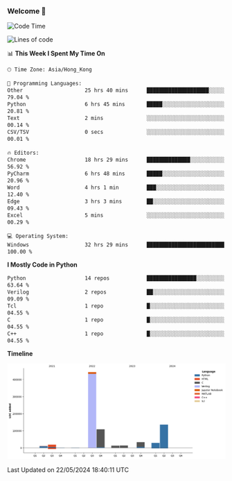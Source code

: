 ### Welcome 👋

<!--START_SECTION:waka-->
![Code Time](http://img.shields.io/badge/Code%20Time-56%20hrs%207%20mins-blue)

![Lines of code](https://img.shields.io/badge/From%20Hello%20World%20I%27ve%20Written-807.5%20thousand%20lines%20of%20code-blue)

📊 **This Week I Spent My Time On** 

```text
🕑︎ Time Zone: Asia/Hong_Kong

💬 Programming Languages: 
Other                    25 hrs 40 mins      ████████████████████░░░░░   79.04 % 
Python                   6 hrs 45 mins       █████░░░░░░░░░░░░░░░░░░░░   20.81 % 
Text                     2 mins              ░░░░░░░░░░░░░░░░░░░░░░░░░   00.14 % 
CSV/TSV                  0 secs              ░░░░░░░░░░░░░░░░░░░░░░░░░   00.01 % 

🔥 Editors: 
Chrome                   18 hrs 29 mins      ██████████████░░░░░░░░░░░   56.92 % 
PyCharm                  6 hrs 48 mins       █████░░░░░░░░░░░░░░░░░░░░   20.96 % 
Word                     4 hrs 1 min         ███░░░░░░░░░░░░░░░░░░░░░░   12.40 % 
Edge                     3 hrs 3 mins        ██░░░░░░░░░░░░░░░░░░░░░░░   09.43 % 
Excel                    5 mins              ░░░░░░░░░░░░░░░░░░░░░░░░░   00.29 % 

💻 Operating System: 
Windows                  32 hrs 29 mins      █████████████████████████   100.00 % 
```

**I Mostly Code in Python** 

```text
Python                   14 repos            ████████████████░░░░░░░░░   63.64 % 
Verilog                  2 repos             ██░░░░░░░░░░░░░░░░░░░░░░░   09.09 % 
Tcl                      1 repo              █░░░░░░░░░░░░░░░░░░░░░░░░   04.55 % 
C                        1 repo              █░░░░░░░░░░░░░░░░░░░░░░░░   04.55 % 
C++                      1 repo              █░░░░░░░░░░░░░░░░░░░░░░░░   04.55 % 
```



**Timeline**

![Lines of Code chart](https://raw.githubusercontent.com/xhj2501/xhj2501/main/assets/bar_graph.png)


 Last Updated on 22/05/2024 18:40:11 UTC
<!--END_SECTION:waka-->



